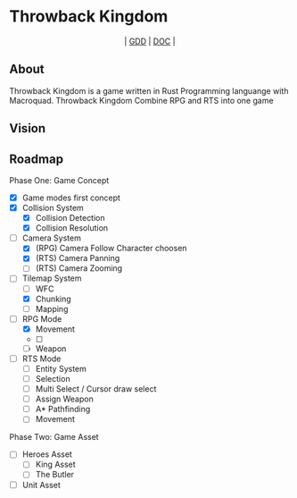 # Throwback Kingdom

<div align="center">
  |
  <a href="https://github.com/NurHary/Throwback-Kingdom/tree/main/gdd/0-table-of-content.md">GDD</a>
  |
  <a href="https://github.com/NurHary/Throwback-Kingdom/tree/main/gdd/0-table-of-content.md">DOC</a>
  |
</div>

## About
Throwback Kingdom is a game written in Rust Programming languange with Macroquad.
Throwback Kingdom Combine RPG and RTS into one game



## Vision


## Roadmap
Phase One: Game Concept
- [x] Game modes first concept
- [x] Collision System
	- [x] Collision Detection
	- [x] Collision Resolution
- [ ] Camera System
	- [x] (RPG) Camera Follow Character choosen
	- [x] (RTS) Camera Panning
	- [ ] (RTS) Camera Zooming
- [ ] Tilemap System
	- [ ] WFC
	- [x] Chunking
	- [ ] Mapping
- [ ] RPG Mode
	- [x] Movement
	- [ ] 
	- [ ] Weapon 
- [ ] RTS Mode
	- [ ] Entity System
	- [ ] Selection
	- [ ] Multi Select / Cursor draw select
	- [ ] Assign Weapon
 	- [ ] A* Pathfinding
	- [ ] Movement

Phase Two:  Game Asset
- [ ] Heroes Asset
	- [ ] King Asset
	- [ ] The Butler
- [ ] Unit Asset
